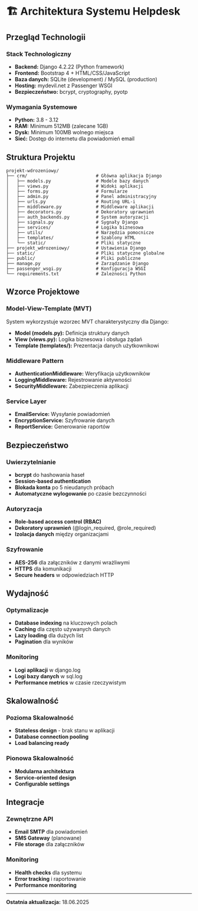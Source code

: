 # 🏗️ Architektura Systemu Helpdesk

## Przegląd Technologii

### Stack Technologiczny
- **Backend:** Django 4.2.22 (Python framework)
- **Frontend:** Bootstrap 4 + HTML/CSS/JavaScript
- **Baza danych:** SQLite (development) / MySQL (production)
- **Hosting:** mydevil.net z Passenger WSGI
- **Bezpieczeństwo:** bcrypt, cryptography, pyotp

### Wymagania Systemowe
- **Python:** 3.8 - 3.12
- **RAM:** Minimum 512MB (zalecane 1GB)
- **Dysk:** Minimum 100MB wolnego miejsca
- **Sieć:** Dostęp do internetu dla powiadomień email

## Struktura Projektu

```
projekt-wdrozeniowy/
├── crm/                          # Główna aplikacja Django
│   ├── models.py                 # Modele bazy danych
│   ├── views.py                  # Widoki aplikacji
│   ├── forms.py                  # Formularze
│   ├── admin.py                  # Panel administracyjny
│   ├── urls.py                   # Routing URL-i
│   ├── middleware.py             # Middleware aplikacji
│   ├── decorators.py             # Dekoratory uprawnień
│   ├── auth_backends.py          # System autoryzacji
│   ├── signals.py                # Sygnały Django
│   ├── services/                 # Logika biznesowa
│   ├── utils/                    # Narzędzia pomocnicze
│   ├── templates/                # Szablony HTML
│   └── static/                   # Pliki statyczne
├── projekt_wdrozeniowy/          # Ustawienia Django
├── static/                       # Pliki statyczne globalne
├── public/                       # Pliki publiczne
├── manage.py                     # Zarządzanie Django
├── passenger_wsgi.py             # Konfiguracja WSGI
└── requirements.txt              # Zależności Python
```

## Wzorce Projektowe

### Model-View-Template (MVT)
System wykorzystuje wzorzec MVT charakterystyczny dla Django:

- **Model (models.py):** Definicja struktury danych
- **View (views.py):** Logika biznesowa i obsługa żądań
- **Template (templates/):** Prezentacja danych użytkownikowi

### Middleware Pattern
- **AuthenticationMiddleware:** Weryfikacja użytkowników
- **LoggingMiddleware:** Rejestrowanie aktywności
- **SecurityMiddleware:** Zabezpieczenia aplikacji

### Service Layer
- **EmailService:** Wysyłanie powiadomień
- **EncryptionService:** Szyfrowanie danych
- **ReportService:** Generowanie raportów

## Bezpieczeństwo

### Uwierzytelnianie
- **bcrypt** do hashowania haseł
- **Session-based authentication**
- **Blokada konta** po 5 nieudanych próbach
- **Automatyczne wylogowanie** po czasie bezczynności

### Autoryzacja
- **Role-based access control (RBAC)**
- **Dekoratory uprawnień** (@login_required, @role_required)
- **Izolacja danych** między organizacjami

### Szyfrowanie
- **AES-256** dla załączników z danymi wrażliwymi
- **HTTPS** dla komunikacji
- **Secure headers** w odpowiedziach HTTP

## Wydajność

### Optymalizacje
- **Database indexing** na kluczowych polach
- **Caching** dla często używanych danych
- **Lazy loading** dla dużych list
- **Pagination** dla wyników

### Monitoring
- **Logi aplikacji** w django.log
- **Logi bazy danych** w sql.log
- **Performance metrics** w czasie rzeczywistym

## Skalowalność

### Pozioma Skalowalność
- **Stateless design** - brak stanu w aplikacji
- **Database connection pooling**
- **Load balancing ready**

### Pionowa Skalowalność
- **Modularna architektura**
- **Service-oriented design**
- **Configurable settings**

## Integracje

### Zewnętrzne API
- **Email SMTP** dla powiadomień
- **SMS Gateway** (planowane)
- **File storage** dla załączników

### Monitoring
- **Health checks** dla systemu
- **Error tracking** i raportowanie
- **Performance monitoring**

---

**Ostatnia aktualizacja:** 18.06.2025 
